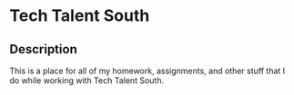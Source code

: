 # Tech Talent South

## Description
This is a place for all of my homework, assignments, and other stuff that I do 
while working with Tech Talent South.
